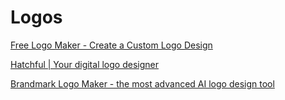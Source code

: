 # Logos

[Free Logo Maker - Create a Custom Logo Design](https://www.namecheap.com/logo-maker/)

[Hatchful | Your digital logo designer](https://hatchful.shopify.com/)

[Brandmark Logo Maker - the most advanced AI logo design tool](https://brandmark.io/)